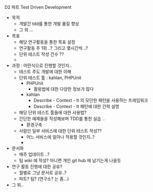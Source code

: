 D2 파트 Test Driven Development

- 목적
  - 개발간 tdd를 통한 개발 품질 향상
  - 그 외 ...
- 목표
  - 해당 연구활동을 통한 목표 설정
  - 연구활동 주 1회 ..? 그리고 몇시간씩 ..?
  - 단위 테스트 작성 건수 ??
  - 
- 과정 : 어떤식으로 진행할 것인지..
  - 테스트 주도 개발에 대한 이해
  - 단위 테스트 툴 : kahlan, PHPUnit
    - PHPUnit
      - 활용법에 대한 다양한 정보가 많다
    - kahlan
      - Describe - Context - It 의 모던한 패턴을 사용하는 프레임워크
      - Describe - Context - It 패턴에 대한 간략 설명
  - 해당 단위 테스트 툴들에 대한 사용법?
  - 간단한 예제들을 작성해보며 TDD를 통한 실습 ..
    - 환경구축
  - 사람인 일부 서비스에 대한 단위 테스트 작성??
    - 어느 서비스에 얼마나 적용할 것인지..?
    - 
- 문서화
  - 매주 업데이트 ..?
  - 팀 wiki 에 작성? 아니면 개인 git hub 에 남기는게 나을듯
- 연구 활동 진행에 대한 공유?
  - 월별로 그냥 문서로 공유..?
  - 파트? 팀? (연구소? 는 좀...)
- 그 외..
